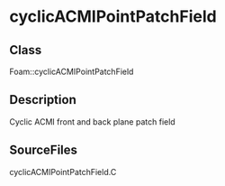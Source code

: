 # cyclicACMIPointPatchField 
## Class
Foam::cyclicACMIPointPatchField

## Description
Cyclic ACMI front and back plane patch field

## SourceFiles
cyclicACMIPointPatchField.C

